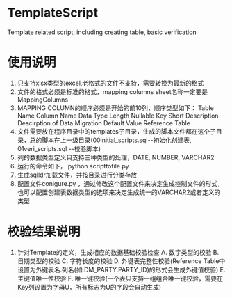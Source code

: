 # TemplateScript
Template related script, including creating table, basic verification 
# 使用说明
  1. 只支持xlsx类型的excel,老格式的文件不支持，需要转换为最新的格式
  2. 文件的格式必须是标准的格式，mapping columns sheet名称一定要是MappingColumns
  3. MAPPING COLUMN的顺序必须是开始的前10列，顺序类型如下：
	Table Name	Column Name	Data Type	Length	Nullable	Key	Short 		Description	Descirption of Data Migration	Default Value	Reference Table
  4. 文件需要放在程序目录中的templates子目录，生成的脚本文件都在这个子目录，总的脚本在上一级目录(00initial_scripts.sql--初始化创建表, 01veri_scripts.sql --校验脚本)
  5. 列的数据类型定义只支持三种类型的处理，DATE, NUMBER, VARCHAR2
  6. 运行的命令如下， python scripttofile.py
  7. 生成sqlldr加载文件，并按目录进行分类存放
  8. 配置文件conigure.py ，通过修改这个配置文件来决定生成控制文件的形式，也可以配置创建表数据类型的选项来决定生成统一的VARCHAR2或者定义的类型
# 校验结果说明
  1. 针对Template的定义，生成相应的数据基础校验检查
     A. 数字类型的校验
     B. 日期类型的校验
     C. 字符长度的校验
     D. 外键表完整性校验(Reference Table中设置为外键表名.列名(如:DM_PARTY.PARTY_ID)的形式会生成外键值校验)
     E. 主键值唯一性校验
     F. 唯一键校验(一个表只支持一组组合唯一键校验，需要在Key列设置为字母U，所有标志为U的字段会自动生成)
     
    


